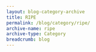 ```yaml
---
layout: blog-category-archive
title: RIPE
permalink: /blog/category/ripe/
archive-name: ripe
archive-type: Category
breadcrumb: blog
---
```

